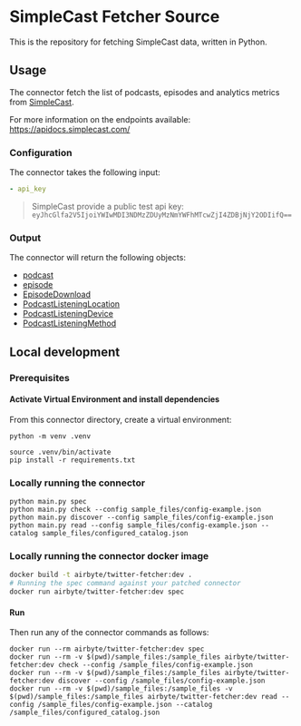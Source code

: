 # SimpleCast Fetcher Source

This is the repository for fetching SimpleCast data, written in Python.

## Usage

The connector fetch the list of podcasts, episodes and analytics metrics from [SimpleCast](https://www.simplecast.com/).

For more information on the endpoints available: https://apidocs.simplecast.com/


### Configuration

The connector takes the following input:

```yaml
- api_key
```

> SimpleCast provide a public test api key: `eyJhcGlfa2V5IjoiYWIwMDI3NDMzZDUyMzNmYWFhMTcwZjI4ZDBjNjY2ODIifQ==` 


### Output

The connector will return the following objects:
- [podcast](./source_simplecast_fecther/schemas/podcast.json)
- [episode](./source_simplecast_fecther/schemas/episode.json)
- [EpisodeDownload](./source_simplecast_fecther/schemas/episode_download.json)
- [PodcastListeningLocation](./source_simplecast_fecther/schemas/podcast_listening_location.json)
- [PodcastListeningDevice](./source_simplecast_fecther/schemas/podcast_listening_device.json)
- [PodcastListeningMethod](./source_simplecast_fecther/schemas/podcast_listening_method.json)


## Local development

### Prerequisites

#### Activate Virtual Environment and install dependencies
From this connector directory, create a virtual environment:
```
python -m venv .venv
```
```
source .venv/bin/activate
pip install -r requirements.txt
```

### Locally running the connector
```
python main.py spec
python main.py check --config sample_files/config-example.json
python main.py discover --config sample_files/config-example.json
python main.py read --config sample_files/config-example.json --catalog sample_files/configured_catalog.json
```

### Locally running the connector docker image

```bash
docker build -t airbyte/twitter-fetcher:dev .
# Running the spec command against your patched connector
docker run airbyte/twitter-fetcher:dev spec
````

#### Run
Then run any of the connector commands as follows:
```
docker run --rm airbyte/twitter-fetcher:dev spec
docker run --rm -v $(pwd)/sample_files:/sample_files airbyte/twitter-fetcher:dev check --config /sample_files/config-example.json
docker run --rm -v $(pwd)/sample_files:/sample_files airbyte/twitter-fetcher:dev discover --config /sample_files/config-example.json
docker run --rm -v $(pwd)/sample_files:/sample_files -v $(pwd)/sample_files:/sample_files airbyte/twitter-fetcher:dev read --config /sample_files/config-example.json --catalog /sample_files/configured_catalog.json
```
